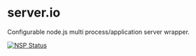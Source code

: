 server.io
=========

Configurable node.js multi process/application server wrapper.

[![NSP Status](https://nodesecurity.io/orgs/omnimaga/projects/8477cd3c-06c7-4a93-8a59-f8cf8c45ecbf/badge)](https://nodesecurity.io/orgs/omnimaga/projects/8477cd3c-06c7-4a93-8a59-f8cf8c45ecbf)
